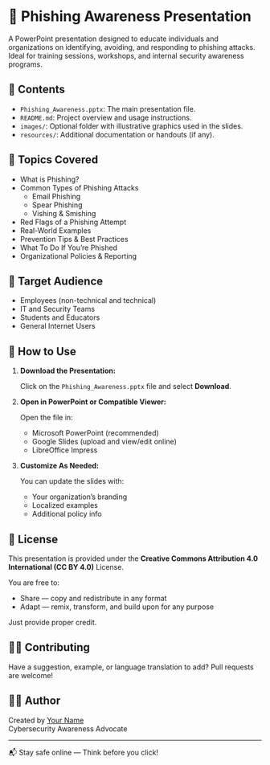 
# 🎣 Phishing Awareness Presentation

A PowerPoint presentation designed to educate individuals and organizations on identifying, avoiding, and responding to phishing attacks. Ideal for training sessions, workshops, and internal security awareness programs.

## 📂 Contents

- `Phishing_Awareness.pptx`: The main presentation file.
- `README.md`: Project overview and usage instructions.
- `images/`: Optional folder with illustrative graphics used in the slides.
- `resources/`: Additional documentation or handouts (if any).

## 🧠 Topics Covered

- What is Phishing?
- Common Types of Phishing Attacks
  - Email Phishing
  - Spear Phishing
  - Vishing & Smishing
- Red Flags of a Phishing Attempt
- Real-World Examples
- Prevention Tips & Best Practices
- What To Do If You’re Phished
- Organizational Policies & Reporting

## 🎯 Target Audience

- Employees (non-technical and technical)
- IT and Security Teams
- Students and Educators
- General Internet Users

## 🔧 How to Use

1. **Download the Presentation:**

   Click on the `Phishing_Awareness.pptx` file and select **Download**.

2. **Open in PowerPoint or Compatible Viewer:**

   Open the file in:
   - Microsoft PowerPoint (recommended)
   - Google Slides (upload and view/edit online)
   - LibreOffice Impress

3. **Customize As Needed:**

   You can update the slides with:
   - Your organization’s branding
   - Localized examples
   - Additional policy info


## 📄 License

This presentation is provided under the **Creative Commons Attribution 4.0 International (CC BY 4.0)** License.

You are free to:
- Share — copy and redistribute in any format
- Adapt — remix, transform, and build upon for any purpose

Just provide proper credit.

## 🙋‍♂️ Contributing

Have a suggestion, example, or language translation to add?
Pull requests are welcome!

## 👨‍💻 Author

Created by [Your Name](https://github.com/yourusername)  
Cybersecurity Awareness Advocate

---

📬 Stay safe online — Think before you click!
```

